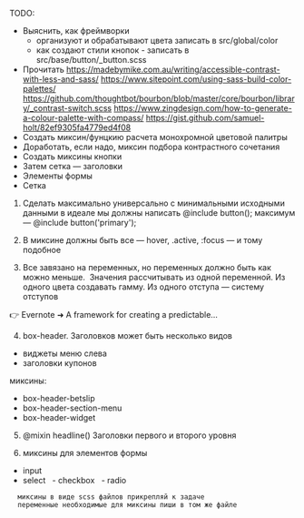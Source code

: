TODO:
- Выяснить, как фреймворки
  - организуют и обрабатывают цвета записать в src/global/color
  - как создают стили кнопок - записать в src/base/button/_button.scss
- Прочитать
  https://madebymike.com.au/writing/accessible-contrast-with-less-and-sass/
  https://www.sitepoint.com/using-sass-build-color-palettes/
  https://github.com/thoughtbot/bourbon/blob/master/core/bourbon/library/_contrast-switch.scss
  https://www.zingdesign.com/how-to-generate-a-colour-palette-with-compass/
  https://gist.github.com/samuel-holt/82ef9305fa4779ed4f08
- Создать миксин/фунцкию расчета монохромной цветовой палитры
- Доработать, если надо, миксин подбора контрастного сочетания
- Создать миксины кнопки
- Затем сетка — заголовки
- Элементы формы 
- Сетка



1. Сделать максимально универсально с минимальными исходными данными в  идеале мы должны написать @include button(); максимум — @include button('primary');

2. В миксине должны быть все — hover, .active, :focus — и тому подобное

3. Все завязано на переменных, но переменных должно быть как можно меньше.  Значения рассчитывать из одной переменной. Из одного цвета создавать гамму. Из одного отступа — систему отступов 

👉 Evernote ➜ A framework for creating a predictable…

4. box-header. Заголовков может быть несколько видов
  - виджеты меню слева
  - заголовки купонов  

  миксины:
  - box-header-betslip
  - box-header-section-menu
  - box-header-widget

5. @mixin headline() Заголовки первого и второго уровня

6. миксины для элементов формы 
  - input 
  - select
   - checkbox
   - radio

```
  миксины в виде scss файлов прикрепляй к задаче
  переменные необходимые для миксины пиши в том же файле
```
